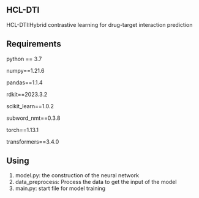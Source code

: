 ## HCL-DTI
HCL-DTI:Hybrid contrastive learning for drug-target interaction prediction
## Requirements
python == 3.7

numpy==1.21.6

pandas==1.1.4

rdkit==2023.3.2

scikit_learn==1.0.2

subword_nmt==0.3.8

torch==1.13.1

transformers==3.4.0


## Using
1. model.py: the construction of the neural network
2. data_preprocess: Process the data to get the input of the model
3. main.py: start file for model training

